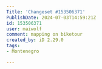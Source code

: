 ```yaml
---
Title: 'Changeset #153506371'
PublishDate: 2024-07-03T14:59:21Z
id: 153506371
user: maiwolf
comment: mapping on biketour
created_by: iD 2.29.0
tags:
- Montenegro

---
```


